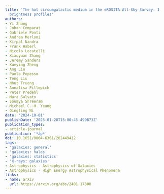```yaml
---
title: 'The hot circumgalactic medium in the eROSITA All-Sky Survey: I. X-ray surface
  brightness profiles'
authors:
- Yi Zhang
- Johan Comparat
- Gabriele Ponti
- Andrea Merloni
- Kirpal Nandra
- Frank Haberl
- Nicola Locatelli
- Xiaoyuan Zhang
- Jeremy Sanders
- Xueying Zheng
- Ang Liu
- Paola Popesso
- Teng Liu
- Nhut Truong
- Annalisa Pillepich
- Peter Predehl
- Mara Salvato
- Soumya Shreeram
- Michael C.~H. Yeung
- Qingling Ni
date: '2024-10-01'
publishDate: '2025-01-20T15:00:45.499873Z'
publication_types:
- article-journal
publication: '*åp*'
doi: 10.1051/0004-6361/202449412
tags:
- 'galaxies: general'
- 'galaxies: halos'
- 'galaxies: statistics'
- 'X-rays: galaxies'
- Astrophysics - Astrophysics of Galaxies
- Astrophysics - High Energy Astrophysical Phenomena
links:
- name: arXiv
  url: https://arxiv.org/abs/2401.17308
---
```

